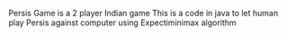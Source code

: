 Persis Game is a 2 player Indian game
This is a code in java to let human play Persis against computer using Expectiminimax algorithm
